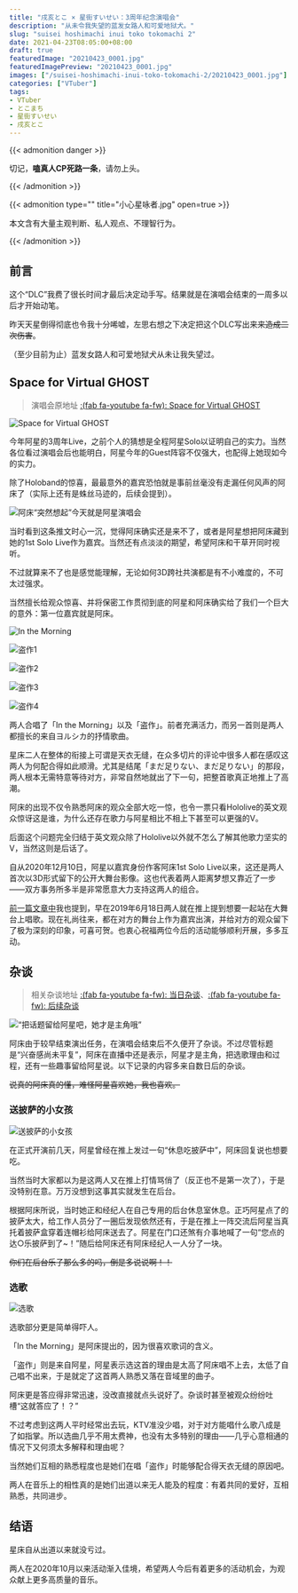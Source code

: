 ```yaml
---
title: "戌亥とこ × 星街すいせい：3周年纪念演唱会"
description: "从未令我失望的蓝发女路人和可爱地狱犬。"
slug: "suisei hoshimachi inui toko tokomachi 2"
date: 2021-04-23T08:05:00+08:00
draft: true
featuredImage: "20210423_0001.jpg"
featuredImagePreview: "20210423_0001.jpg"
images: ["/suisei-hoshimachi-inui-toko-tokomachi-2/20210423_0001.jpg"]
categories: ["VTuber"]
tags:
- VTuber
- とこまち
- 星街すいせい
- 戌亥とこ
---
```


{{< admonition danger >}}

切记，**嗑真人CP死路一条**，请勿上头。

{{< /admonition >}}

{{< admonition type="" title="小心星咏者.jpg" open=true >}}

本文含有大量主观判断、私人观点、不理智行为。

{{< /admonition >}}

## 前言

这个“DLC”我费了很长时间才最后决定动手写。结果就是在演唱会结束的一周多以后才开始动笔。

昨天天星倒得彻底也令我十分唏嘘，左思右想之下决定把这个DLC写出来~~来造成二次伤害~~。

（至少目前为止）蓝发女路人和可爱地狱犬从未让我失望过。

## Space for Virtual GHOST

> 演唱会原地址 [:(fab fa-youtube fa-fw): Space for Virtual GHOST](https://www.youtube.com/watch?v=Ajwv4ANSSg0)

![Space for Virtual GHOST](https://img.aozaki-kuro.com/20210423_0002.jpg "3周年纪念演唱会")

今年阿星的3周年Live，之前个人的猜想是全程阿星Solo以证明自己的实力。当然各位看过演唱会后也能明白，阿星今年的Guest阵容不仅强大，也配得上她现如今的实力。

除了Holoband的惊喜，最最意外的嘉宾恐怕就是事前丝毫没有走漏任何风声的阿床了（实际上还有是蛛丝马迹的，后续会提到）。

![阿床“突然想起”今天就是阿星演唱会](https://img.aozaki-kuro.com/20210423_0009.jpg "阿床“突然想起”今天就是阿星演唱会")

当时看到这条推文时心一沉，觉得阿床确实还是来不了，或者是阿星想把阿床藏到她的1st Solo Live作为嘉宾。当然还有点淡淡的期望，希望阿床和干草开同时视听。

不过就算来不了也是感觉能理解，无论如何3D跨社共演都是有不小难度的，不可太过强求。

当然擅长给观众惊喜、并将保密工作贯彻到底的阿星和阿床确实给了我们一个巨大的意外：第一位嘉宾就是阿床。

![In the Morning](https://img.aozaki-kuro.com/20210423_0003.jpg "In the Morning - Mrs. GREEN APPLE")

![盗作1](https://img.aozaki-kuro.com/20210423_0004.jpg "ヨルシカ - 盗作")

![盗作2](https://img.aozaki-kuro.com/20210423_0005.jpg "首次公开留档的舞台共演")

![盗作3](https://img.aozaki-kuro.com/20210423_0007.jpg "共同站在大舞台上的心愿再次达成")

![盗作4](https://img.aozaki-kuro.com/20210423_0008.jpg "真的很美")

两人合唱了「In the Morning」以及「盗作」。前者充满活力，而另一首则是两人都擅长的来自ヨルシカ的抒情歌曲。

星床二人在整体的衔接上可谓是天衣无缝，在众多切片的评论中很多人都在感叹这两人为何配合得如此顺滑。尤其是结尾「まだ足りない、まだ足りない」的那段，两人根本无需特意等待对方，非常自然地就出了下一句，把整首歌真正地推上了高潮。

阿床的出现不仅令熟悉阿床的观众全部大吃一惊，也令一票只看Hololive的英文观众惊讶这是谁，为什么还存在歌力与阿星相比不相上下甚至可以更强的V。

后面这个问题完全归结于英文观众除了Hololive以外就不怎么了解其他歌力坚实的V，当然这则是后话了。

自从2020年12月10日，阿星以嘉宾身份作客阿床1st Solo Live以来，这还是两人首次以3D形式留下的公开大舞台影像。这也代表着两人距离梦想又靠近了一步——双方事务所多半是非常愿意大力支持这两人的组合。

[前一篇文章中](/suisei-hoshimachi-inui-toko-tokomachi/)我也提到，早在2019年6月18日两人就在推上提到想要一起站在大舞台上唱歌。现在礼尚往来，都在对方的舞台上作为嘉宾出演，并给对方的观众留下了极为深刻的印象，可喜可贺。也衷心祝福两位今后的活动能够顺利开展，多多互动。

## 杂谈

> 相关杂谈地址 [:(fab fa-youtube fa-fw): 当日杂谈](https://www.youtube.com/watch?v=BNq4LHZRhfQ)、[:(fab fa-youtube fa-fw): 后续杂谈](https://www.youtube.com/watch?v=hKjv_Z5xjwc)

![“把话题留给阿星吧，她才是主角哦”](https://img.aozaki-kuro.com/20210423_0011.jpg "“把话题留给阿星吧，她才是主角哦”")

阿床由于较早结束演出任务，在演唱会结束后不久便开了杂谈。不过尽管标题是“兴奋感尚未平复”，阿床在直播中还是表示，阿星才是主角，把选歌理由和过程，还有一些趣事留给阿星说。以下记录的内容多来自数日后的杂谈。

~~说真的阿床真的懂，难怪阿星喜欢她，我也喜欢。~~

### 送披萨的小女孩

![送披萨的小女孩](https://img.aozaki-kuro.com/20210423_0010.jpg "“在吃披萨。”“来点？”")

在正式开演前几天，阿星曾经在推上发过一句“休息吃披萨中”，阿床回复说也想要吃。

当然当时大家都以为是这两人又在推上打情骂俏了（反正也不是第一次了），于是没特别在意。万万没想到这事其实就发生在后台。

根据阿床所说，当时她正和经纪人在自己专用的后台休息室休息。正巧阿星点了的披萨太大，给工作人员分了一圈后发现依然还有，于是在推上一阵交流后阿星当真托着披萨盒穿着连帽衫给阿床送去了。阿星在门口还煞有介事地喊了一句“您点的达○乐披萨到了~！”随后给阿床还有阿床经纪人一人分了一块。

~~你们在后台乐子那么多的吗，倒是多说说啊！！~~

### 选歌

![选歌](https://img.aozaki-kuro.com/20210423_0012.jpg "“选歌？选得很快的呀”")

选歌部分更是简单得吓人。

「In the Morning」是阿床提出的，因为很喜欢歌词的含义。

「盗作」则是来自阿星，阿星表示选这首的理由是太高了阿床唱不上去，太低了自己唱不出来，于是就定了这首两人熟悉又落在音域里的曲子。

阿床更是答应得非常迅速，没改直接就点头说好了。杂谈时甚至被观众纷纷吐槽“这就答应了！？”

不过考虑到这两人平时经常出去玩，KTV准没少唱，对于对方能唱什么歌八成是了如指掌。所以选曲几乎不用太费神，也没有太多特别的理由——几乎心意相通的情况下又何须太多解释和理由呢？

当然她们互相的熟悉程度也是她们在唱「盗作」时能够配合得天衣无缝的原因吧。

两人在音乐上的相性真的是她们出道以来无人能及的程度：有着共同的爱好，互相熟悉，共同进步。

## 结语

星床自从出道以来就没亏过。

两人在2020年10月以来活动渐入佳境，希望两人今后有着更多的活动机会，为观众献上更多高质量的音乐。
